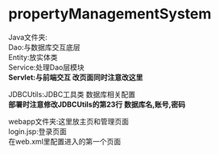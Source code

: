 # propertyManagementSystem
Java文件夹:  
Dao:与数据库交互底层   
Entity:放实体类  
Service:处理Dao层模块  
**Servlet:与前端交互 改页面同时注意改这里**  

JDBCUtils:JDBC工具类 数据库相关配置  
**部署时注意修改JDBCUtils的第23行 数据库名,账号,密码**

webapp文件夹:这里放主页和管理页面   
login.jsp:登录页面  
在web.xml里配置进入的第一个页面  

